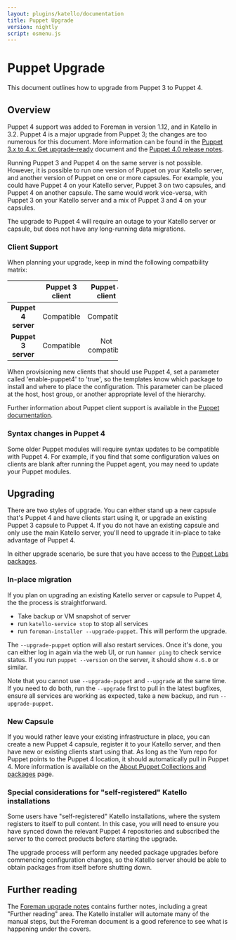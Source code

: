 ```yaml
---
layout: plugins/katello/documentation
title: Puppet Upgrade
version: nightly
script: osmenu.js
---
```


# Puppet Upgrade

This document outlines how to upgrade from Puppet 3 to Puppet 4.

##  Overview

Puppet 4 support was added to Foreman in version 1.12, and in Katello in 3.2.  Puppet 4 is a major upgrade from Puppet 3; the changes are too numerous for this document. More information can be found in the [Puppet 3.x to 4.x: Get upgrade-ready](https://docs.puppet.com/puppet/latest/reference/upgrade_major_pre.html) document and the [Puppet 4.0 release notes](https://docs.puppet.com/puppet/4.0/reference/release_notes.html).

Running Puppet 3 and Puppet 4 on the same server is not possible. However, it is possible to run one version of Puppet on your Katello server, and another version of Puppet on one or more capsules. For example, you could have Puppet 4 on your Katello server, Puppet 3 on two capsules, and Puppet 4 on another capsule. The same would work vice-versa, with Puppet 3 on your Katello server and a mix of Puppet 3 and 4 on your capsules.

The upgrade to Puppet 4 will require an outage to your Katello server or capsule, but does not have any long-running data migrations.

### Client Support

When planning your upgrade, keep in mind the following compatbility matrix:

<table class="table table-bordered table-striped" style="width:50%">
  <thead>
    <tr>
      <th style="text-align: center">&nbsp;</th>
      <th style="text-align: center">Puppet 3 client</th>
      <th style="text-align: center">Puppet 4 client</th>
    </tr>
  </thead>
  <tbody>
    <tr>
      <td style="text-align: center"><strong>Puppet 4 server</strong></td>
      <td style="text-align: center">Compatible</td>
      <td style="text-align: center">Compatible</td>
    </tr>
    <tr>
      <td style="text-align: center"><strong>Puppet 3 server</strong></td>
      <td style="text-align: center">Compatible</td>
      <td style="text-align: center">Not compatible</td>
    </tr>
  </tbody>
</table>

When provisioning new clients that should use Puppet 4, set a parameter called 'enable-puppet4' to 'true', so the templates know which package to install and where to place the configuration.  This parameter can be placed at the host, host group, or another appropriate level of the hierarchy.

Further information about Puppet client support is available in the [Puppet documentation](https://docs.puppet.com/puppet/4.0/reference/upgrade_agent.html).

### Syntax changes in Puppet 4

Some older Puppet modules will require syntax updates to be compatible with Puppet 4. For example, if you find that some configuration values on clients are blank after running the Puppet agent, you may need to update your Puppet modules.

##  Upgrading

There are two styles of upgrade. You can either stand up a new capsule that's Puppet 4 and have clients start using it, or upgrade an existing Puppet 3 capsule to Puppet 4. If you do not have an existing capsule and only use the main Katello server, you'll need to upgrade it in-place to take advantage of Puppet 4.

In either upgrade scenario, be sure that you have access to the [Puppet Labs packages](https://docs.puppet.com/puppet/4.6/reference/puppet_collections.html).

###  In-place migration

If you plan on upgrading an existing Katello server or capsule to Puppet 4, the the process is straightforward.

* Take backup or VM snapshot of server
* run `katello-service stop` to stop all services
* run `foreman-installer --upgrade-puppet`. This will perform the upgrade.

The `--upgrade-puppet` option will also restart services. Once it's done, you can either log in again via the web UI, or run `hammer ping` to check service status. If you run `puppet --version` on the server, it should show `4.6.0` or similar.

Note that you cannot use `--upgrade-puppet` and `--upgrade` at the same time.  If you need to do both, run the `--upgrade` first to pull in the latest bugfixes, ensure all services are working as expected, take a new backup, and run `--upgrade-puppet`.

###  New Capsule

If you would rather leave your existing infrastructure in place, you can create a new Puppet 4 capsule, register it to your Katello server, and then have new or existing clients start using that. As long as the Yum repo for Puppet points to the Puppet 4 location, it should automatically pull in Puppet 4. More information is available on the [About Puppet Collections and packages](https://docs.puppet.com/puppet/4.6/reference/puppet_collections.html)
page.

###  Special considerations for "self-registered" Katello installations

Some users have "self-registered" Katello installations, where the system registers to itself to pull content. In this case, you will need to ensure you have synced down the relevant Puppet 4 repositories and subscribed the server to the correct products before starting the upgrade.

The upgrade process will perform any needed package upgrades before commencing configuration changes, so the Katello server should be able to obtain packages from itself before shutting down.

##  Further reading

The [Foreman upgrade notes](http://projects.theforeman.org/projects/foreman/wiki/Upgrading_from_Puppet_3_to_4) contains further notes, including a great "Further reading" area. The Katello installer will automate many of the manual steps, but the Foreman document is a good reference to see what is happening under the covers.
